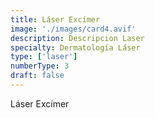 ```yaml
---
title: Láser Excímer
image: './images/card4.avif'
description: Descripcion Laser
specialty: Dermatología Láser
type: ['laser']
numberType: 3
draft: false
---
```


Láser Excímer
